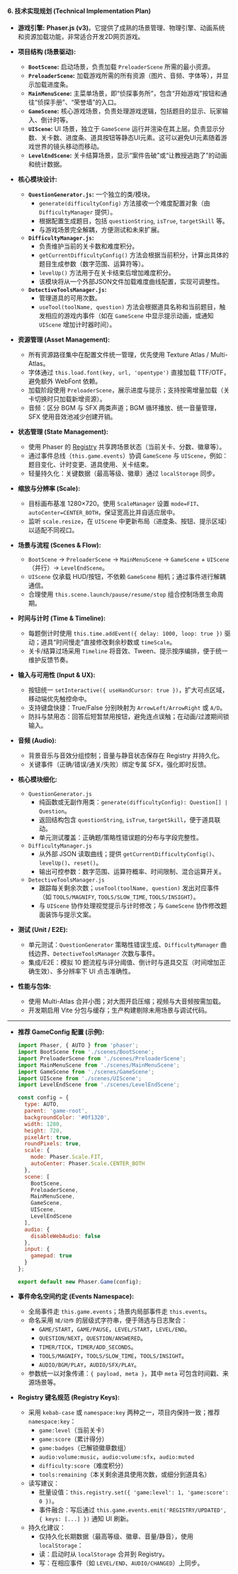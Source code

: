 
#### **6. 技术实现规划 (Technical Implementation Plan)**

*   **游戏引擎:** **Phaser.js (v3)**。它提供了成熟的场景管理、物理引擎、动画系统和资源加载功能，非常适合开发2D网页游戏。

*   **项目结构 (场景驱动):**
    *   **`BootScene`:** 启动场景，负责加载 `PreloaderScene` 所需的最小资源。
    *   **`PreloaderScene`:** 加载游戏所需的所有资源（图片、音频、字体等），并显示加载进度条。
    *   **`MainMenuScene`:** 主菜单场景，即“侦探事务所”，包含“开始游戏”按钮和通往“侦探手册”、“荣誉墙”的入口。
    *   **`GameScene`:** 核心游戏场景，负责处理游戏逻辑，包括题目的显示、玩家输入、倒计时等。
    *   **`UIScene`:** UI 场景，独立于 `GameScene` 运行并渲染在其上层。负责显示分数、关卡数、进度条、道具按钮等静态UI元素。这可以避免UI元素随着游戏世界的镜头移动而移动。
    *   **`LevelEndScene`:** 关卡结算场景，显示“案件告破”或“让教授逃跑了”的动画和统计数据。

*   **核心模块设计:**
    *   **`QuestionGenerator.js`:** 一个独立的类/模块。
        *   `generate(difficultyConfig)` 方法接收一个难度配置对象（由 `DifficultyManager` 提供）。
        *   根据配置生成题目，包括 `questionString`, `isTrue`, `targetSkill` 等。
        *   与游戏场景完全解耦，方便测试和未来扩展。
    *   **`DifficultyManager.js`:**
        *   负责维护当前的关卡数和难度积分。
        *   `getCurrentDifficultyConfig()` 方法会根据当前积分，计算出具体的题目生成参数（数字范围、运算符等）。
        *   `levelUp()` 方法用于在关卡结束后增加难度积分。
        *   该模块将从一个外部JSON文件加载难度曲线配置，实现可调整性。
    *   **`DetectiveToolsManager.js`:**
        *   管理道具的可用次数。
        *   `useTool(toolName, question)` 方法会根据道具名称和当前题目，触发相应的游戏内事件（如在 `GameScene` 中显示提示动画，或通知 `UIScene` 增加计时器时间）。

*   **资源管理 (Asset Management):**
    *   所有资源路径集中在配置文件统一管理，优先使用 Texture Atlas / Multi-Atlas。
    *   字体通过 `this.load.font(key, url, 'opentype')` 直接加载 TTF/OTF，避免额外 WebFont 依赖。
    *   加载阶段使用 `PreloaderScene`，展示进度与提示；支持按需增量加载（关卡切换时只加载新增资源）。
    *   音频：区分 BGM 与 SFX 两类声道；BGM 循环播放、统一音量管理，SFX 使用音效池减少创建开销。

*   **状态管理 (State Management):**
    *   使用 Phaser 的 [Registry](https://newdocs.phaser.io/docs/3.70.0/Phaser.Data.DataManager) 共享跨场景状态（当前关卡、分数、徽章等）。
    *   通过事件总线（`this.game.events`）协调 `GameScene` 与 `UIScene`，例如：题目变化、计时变更、道具使用、关卡结束。
    *   轻量持久化：关键数据（最高等级、徽章）通过 `localStorage` 同步。

*   **缩放与分辨率 (Scale):**
    *   目标画布基准 1280×720。使用 `ScaleManager` 设置 `mode=FIT`、`autoCenter=CENTER_BOTH`，保证宽高比并自适应居中。
    *   监听 `scale.resize`，在 `UIScene` 中更新布局（进度条、按钮、提示区域）以适配不同视口。

*   **场景与流程 (Scenes & Flow):**
    *   `BootScene` → `PreloaderScene` → `MainMenuScene` → `GameScene` + `UIScene`（并行）→ `LevelEndScene`。
    *   `UIScene` 仅承载 HUD/按钮，不依赖 `GameScene` 相机；通过事件进行解耦通信。
    *   合理使用 `this.scene.launch/pause/resume/stop` 组合控制场景生命周期。

*   **时间与计时 (Time & Timeline):**
    *   每题倒计时使用 `this.time.addEvent({ delay: 1000, loop: true })` 驱动；道具“时间慢走”直接修改剩余秒数或 `timeScale`。
    *   关卡/结算过场采用 `Timeline` 将音效、Tween、提示按序编排，便于统一维护反馈节奏。

*   **输入与可用性 (Input & UX):**
    *   按钮统一 `setInteractive({ useHandCursor: true })`，扩大可点区域，移动端优先触控命中。
    *   支持键盘快捷：True/False 分别映射为 `ArrowLeft/ArrowRight` 或 `A/D`。
    *   防抖与禁用态：回答后短暂禁用按钮，避免连点误触；在动画/过渡期间锁输入。

*   **音频 (Audio):**
    *   背景音乐与音效分组控制；音量与静音状态保存在 Registry 并持久化。
    *   关键事件（正确/错误/通关/失败）绑定专属 SFX，强化即时反馈。

*   **核心模块细化:**
    *   `QuestionGenerator.js`
        *   纯函数或无副作用类：`generate(difficultyConfig): Question[] | Question`。
        *   返回结构包含 `questionString`, `isTrue`, `targetSkill`，便于道具联动。
        *   单元测试覆盖：正确题/策略性错误题的分布与字段完整性。
    *   `DifficultyManager.js`
        *   从外部 JSON 读取曲线；提供 `getCurrentDifficultyConfig()`、`levelUp()`、`reset()`。
        *   输出可控参数：数字范围、运算符概率、时间限制、混合运算开关。
    *   `DetectiveToolsManager.js`
        *   跟踪每关剩余次数；`useTool(toolName, question)` 发出对应事件（如 `TOOLS/MAGNIFY`, `TOOLS/SLOW_TIME`, `TOOLS/INSIGHT`）。
        *   与 `UIScene` 协作处理视觉提示与计时修改；与 `GameScene` 协作修改题面装饰与提示文案。

*   **测试 (Unit / E2E):**
    *   单元测试：`QuestionGenerator` 策略性错误生成、`DifficultyManager` 曲线边界、`DetectiveToolsManager` 次数与事件。
    *   集成/E2E：模拟 10 题流程与评分阈值、倒计时与道具交互（时间增加正确生效）、多分辨率下 UI 点击准确性。

*   **性能与包体:**
    *   使用 Multi-Atlas 合并小图；对大图开启压缩；视频与大音频按需加载。
    *   开发期启用 Vite 分包与缓存；生产构建剔除未用场景与调试代码。

* * *

*   **推荐 GameConfig 配置 (示例):**
    ```js
    import Phaser, { AUTO } from 'phaser';
    import BootScene from './scenes/BootScene';
    import PreloaderScene from './scenes/PreloaderScene';
    import MainMenuScene from './scenes/MainMenuScene';
    import GameScene from './scenes/GameScene';
    import UIScene from './scenes/UIScene';
    import LevelEndScene from './scenes/LevelEndScene';

    const config = {
      type: AUTO,
      parent: 'game-root',
      backgroundColor: '#0f1320',
      width: 1280,
      height: 720,
      pixelArt: true,
      roundPixels: true,
      scale: {
        mode: Phaser.Scale.FIT,
        autoCenter: Phaser.Scale.CENTER_BOTH
      },
      scene: [
        BootScene,
        PreloaderScene,
        MainMenuScene,
        GameScene,
        UIScene,
        LevelEndScene
      ],
      audio: {
        disableWebAudio: false
      },
      input: {
        gamepad: true
      }
    };

    export default new Phaser.Game(config);
    ```

*   **事件命名空间约定 (Events Namespace):**
    *   全局事件走 `this.game.events`；场景内局部事件走 `this.events`。
    *   命名采用 `域/动作` 的层级式字符串，便于筛选与日志聚合：
        *   `GAME/START`，`GAME/PAUSE`，`LEVEL/START`，`LEVEL/END`。
        *   `QUESTION/NEXT`，`QUESTION/ANSWERED`。
        *   `TIMER/TICK`，`TIMER/ADD_SECONDS`。
        *   `TOOLS/MAGNIFY`，`TOOLS/SLOW_TIME`，`TOOLS/INSIGHT`。
        *   `AUDIO/BGM/PLAY`，`AUDIO/SFX/PLAY`。
    *   参数统一以对象传递：`{ payload, meta }`，其中 `meta` 可包含时间戳、来源场景等。

*   **Registry 键名规范 (Registry Keys):**
    *   采用 `kebab-case` 或 `namespace:key` 两种之一，项目内保持一致；推荐 `namespace:key`：
        *   `game:level`（当前关卡）
        *   `game:score`（累计得分）
        *   `game:badges`（已解锁徽章数组）
        *   `audio:volume:music`，`audio:volume:sfx`，`audio:muted`
        *   `difficulty:score`（难度积分）
        *   `tools:remaining`（本关剩余道具使用次数，或细分到道具名）
    *   读写建议：
        *   批量设值：`this.registry.set({ 'game:level': 1, 'game:score': 0 })`。
        *   事件融合：写后通过 `this.game.events.emit('REGISTRY/UPDATED', { keys: [...] })` 通知 UI 刷新。
    *   持久化建议：
        *   仅持久化长期数据（最高等级、徽章、音量/静音），使用 `localStorage`：
          - 读：启动时从 `localStorage` 合并到 Registry。
          - 写：在相应事件（如 `LEVEL/END`、`AUDIO/CHANGED`）上同步。
